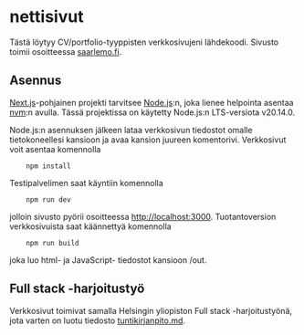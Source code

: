 # nettisivut
Tästä löytyy CV/portfolio-tyyppisten verkkosivujeni lähdekoodi. Sivusto toimii osoitteessa [saarlemo.fi](https://saarlemo.fi).

## Asennus
[Next.js](https://nextjs.org/)-pohjainen projekti tarvitsee [Node.js](https://nodejs.org):n, joka lienee helpointa asentaa [nvm](https://github.com/nvm-sh/nvm):n avulla. Tässä projektissa on käytetty Node.js:n LTS-versiota v20.14.0.

Node.js:n asennuksen jälkeen lataa verkkosivun tiedostot omalle tietokoneellesi kansioon ja avaa kansion juureen komentorivi. Verkkosivut voit asentaa komennolla
```
    npm install
```
Testipalvelimen saat käyntiin komennolla
```
    npm run dev
```
jolloin sivusto pyörii osoitteessa [http://localhost:3000](http://localhost:3000). Tuotantoversion verkkosivuista saat käännettyä komennolla
```
    npm run build
```
joka luo html- ja JavaScript- tiedostot kansioon /out.

## Full stack -harjoitustyö
Verkkosivut toimivat samalla Helsingin yliopiston Full stack -harjoitustyönä, jota varten on luotu tiedosto [tuntikirjanpito.md](/tuntikirjanpito.md).